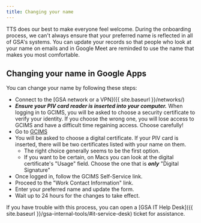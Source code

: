 ```yaml
---
title: Changing your name
---
```


TTS does our best to make everyone feel welcome. During the onboarding process, we can't always ensure that your preferred name is reflected in all of GSA's systems. You can update your records so that people who look at your name on emails and in Google Meet are reminded to use the name that makes you most comfortable.

## Changing your name in Google Apps

You can change your name by following these steps:
 - Connect to the [GSA network or a VPN]({{ site.baseurl }}/networks/)
 - ***Ensure your PIV card reader is inserted into your computer.*** When logging in to GCIMS, you will be asked to choose a security certificate to verify your identity. If you choose the wrong one, you will lose access to GCIMS and have a difficult time regaining access.  Choose carefully!
 - Go to [GCIMS](https://gcims.gsa.gov)
 - You will be asked to choose a digital certificate. If your PIV card is inserted, there will be two certificates listed with your name on them.
     - The right choice generally seems to be the first option.
     - If you want to be certain, on Macs you can look at the digital certificate's "Usage" field. Choose the one that is ***only*** "Digital Signature"
 - Once logged in, follow the GCIMS Self-Service link.
 - Proceed to the "Work Contact Information" link.
 - Enter your preferred name and update the form.
 - Wait up to 24 hours for the changes to take effect.
 
 If you have trouble with this process, you can open a [GSA IT Help Desk]({{ site.baseurl }}/gsa-internal-tools/#it-service-desk) ticket for assistance.
